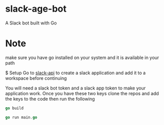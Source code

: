 # slack-age-bot
A Slack bot built with Go

# Note 
make sure you have go installed on your system and it is available in your path

$ Setup 
Go to [slack-api](www.api.slack.com) to create a slack application and add it to a workspace before continuing

You will need a slack bot token and a slack app token to make your application work. Once you have these two keys clone the repos
and add the keys to the code then run the following

```go
go build
```

```go
go run main.go
```
